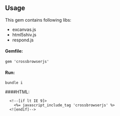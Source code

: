 ## Usage

This gem contains following libs:

- excanvas.js
- html5shiv.js
- respond.js

#### Gemfile:

    gem 'crossbrowserjs'

#### Run:

    bundle i

####HTML:

      <!--[if lt IE 9]>
        <%= javascript_include_tag 'crossbrowserjs' %>
      <![endif]-->

